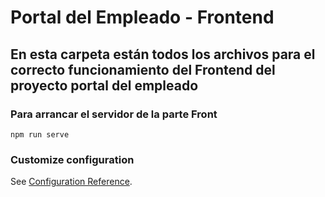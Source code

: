 # Portal del Empleado - Frontend

## En esta carpeta están todos los archivos para el correcto funcionamiento del Frontend del proyecto portal del empleado

### Para arrancar el servidor de la parte Front

```
npm run serve
```

### Customize configuration

See [Configuration Reference](https://cli.vuejs.org/config/).
